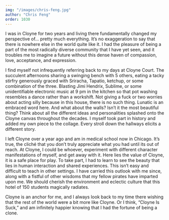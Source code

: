 ```yaml
---
img: "/images/chris-feng.jpg"
author: "Chris Feng"
order: 1030
---
```

I was in Cloyne for two years and living there fundamentally changed my perspective of… pretty much everything. It’s no exaggeration to say that there is nowhere else in the world quite like it. I had the pleasure of being a part of the most radically diverse community that I have yet seen, and it troubles me to imagine a future without this dense haven of compassion, love, acceptance, and expression.
 
I find myself not infrequently referring back to my days at Cloyne Court. The succulent afternoons sharing a swinging bench with 5 others, eating a tacky stirfry generously graced with Sriracha, Tapatio, ketchup, or some combination of the three. Blasting Jimi Hendrix, Sublime, or some unidentifiable electronic music at 9 pm in the kitchen so that pot washing resembles a dance rather than a workshift. Not giving a fuck or two worries about acting silly because in this house, there is no such thing. Lunatic is an embraced word here. And what about the walls? Isn’t it the most beautiful thing? Think about all the different ideas and personalities splashed onto the Cloyne canvas throughout the decades. I myself took part in history and added my own piece to the collage. Every stroll down the hallways elicits a different story.
 
I left Cloyne over a year ago and am in medical school now in Chicago. It’s true, the cliché that you don’t truly appreciate what you had until its out of reach. At Cloyne, I could be whoever, experiment with different character manifestations of myself, and get away with it. Here lies the value of Cloyne, it is a safe place for play. To take part, I had to learn to see the beauty that lies in human interaction and shared experiences. This isn’t easy and difficult to teach in other settings. I have carried this outlook with me since, along with a fistful of other wisdoms that my fellow pirates have imparted upon me. We should cherish the environment and eclectic culture that this hotel of 150 students magically radiates.
 
Cloyne is an anchor for me, and I always look back to my time there wishing that the rest of the world were a bit more like Cloyne. Or I think, “Cloyne Is Suck,” and am infinitely happier knowing that I had the fortune of being a clone.
